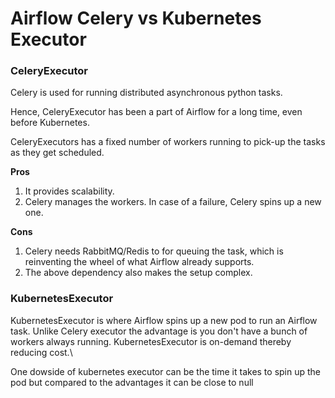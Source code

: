 # Airflow Celery vs Kubernetes Executor

### CeleryExecutor

Celery is used for running distributed asynchronous python tasks.

Hence, CeleryExecutor has been a part of Airflow for a long time, even before Kubernetes.

CeleryExecutors has a fixed number of workers running to pick-up the tasks as they get scheduled.

**Pros**

1. It provides scalability.
2. Celery manages the workers. In case of a failure, Celery spins up a new one.

**Cons**

1. Celery needs RabbitMQ/Redis to for queuing the task, which is reinventing the wheel of what Airflow already supports.
2. The above dependency also makes the setup complex.

### KubernetesExecutor

KubernetesExecutor is where Airflow spins up a new pod to run an Airflow task. Unlike Celery executor the advantage is you don't have a bunch of workers always running. KubernetesExecutor is on-demand thereby reducing cost.\


One dowside of kubernetes executor can be the time it takes to spin up the pod but compared to the advantages it can be close to null
